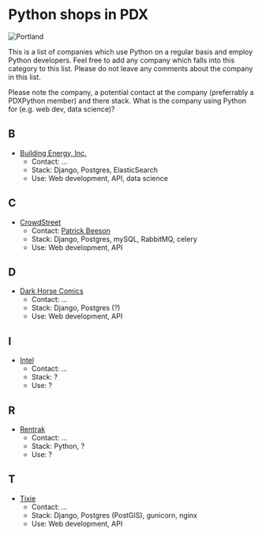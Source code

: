 # Python shops in PDX

![Portland](https://upload.wikimedia.org/wikipedia/commons/thumb/5/50/Portland_panorama3.jpg/640px-Portland_panorama3.jpg)

This is a list of companies which use Python on a regular basis and employ Python developers.
Feel free to add any company which falls into this category to this list. Please do not leave any comments about the company in this list.

Please note the company, a potential contact at the company (preferrably a PDXPython member) and there stack. What is the company using Python for (e.g. web dev, data science)?

## B

- [Building Energy, Inc.](http://www.buildingenergy.com)
  - Contact: ...
  - Stack: Django, Postgres, ElasticSearch
  - Use: Web development, API, data science

## C

- [CrowdStreet](https://www.crowdstreet.com/)
  - Contact: [Patrick Beeson](patrick@crowdstreet.com)
  - Stack: Django, Postgres, mySQL, RabbitMQ, celery
  - Use: Web development, API

## D

- [Dark Horse Comics](https://www.darkhorse.com/Company/Jobs)
  - Contact: ...
  - Stack: Django, Postgres (?)
  - Use: Web development, API

## I

- [Intel](http://www.rentrak.com)
  - Contact: ...
  - Stack: ?
  - Use: ?

## R

- [Rentrak](http://www.rentrak.com)
  - Contact: ...
  - Stack: Python, ?
  - Use: ?

## T

- [Tixie](http://www.tixie.com)
  - Contact: ...
  - Stack: Django, Postgres (PostGIS), gunicorn, nginx
  - Use: Web development, API
